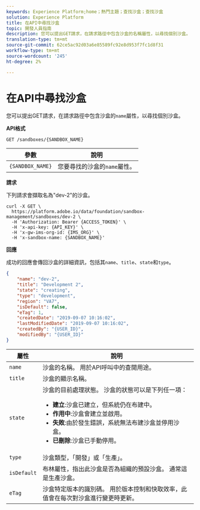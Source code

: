 ```yaml
---
keywords: Experience Platform;home；熱門主題；查找沙盒；查找沙盒
solution: Experience Platform
title: 在API中尋找沙盒
topic: 開發人員指南
description: 您可以提出GET請求，在請求路徑中包含沙盒的名稱屬性，以尋找個別沙盒。
translation-type: tm+mt
source-git-commit: 62ce5ac92d03a6e85589fc92e8d953f7fc1d8f31
workflow-type: tm+mt
source-wordcount: '245'
ht-degree: 2%

---
```



# 在API中尋找沙盒

您可以提出GET請求，在請求路徑中包含沙盒的`name`屬性，以尋找個別沙盒。

**API格式**

```http
GET /sandboxes/{SANDBOX_NAME}
```

| 參數 | 說明 |
| --- | --- |
| `{SANDBOX_NAME}` | 您要尋找的沙盒的`name`屬性。 |

**請求**

下列請求會擷取名為&quot;dev-2&quot;的沙盒。

```shell
curl -X GET \
  https://platform.adobe.io/data/foundation/sandbox-management/sandboxes/dev-2 \
  -H 'Authorization: Bearer {ACCESS_TOKEN}' \
  -H 'x-api-key: {API_KEY}' \
  -H 'x-gw-ims-org-id: {IMS_ORG}' \
  -H 'x-sandbox-name: {SANDBOX_NAME}'
```

**回應**

成功的回應會傳回沙盒的詳細資訊，包括其`name`、`title`、`state`和`type`。

```json
{
    "name": "dev-2",
    "title": "Development 2",
    "state": "creating",
    "type": "development",
    "region": "VA7",
    "isDefault": false,
    "eTag": 1,
    "createdDate": "2019-09-07 10:16:02",
    "lastModifiedDate": "2019-09-07 10:16:02",
    "createdBy": "{USER_ID}",
    "modifiedBy": "{USER_ID}"
}
```

| 屬性 | 說明 |
| --- | --- |
| `name` | 沙盒的名稱。 用於API呼叫中的查閱用途。 |
| `title` | 沙盒的顯示名稱。 |
| `state` | 沙盒的目前處理狀態。 沙盒的狀態可以是下列任一項： <ul><li>**建立**:沙盒已建立，但系統仍在布建中。</li><li>**作用中**:沙盒會建立並啟用。</li><li>**失敗**:由於發生錯誤，系統無法布建沙盒並停用沙盒。</li><li>**已刪除**:沙盒已手動停用。</li></ul> |
| `type` | 沙盒類型，「開發」或「生產」。 |
| `isDefault` | 布林屬性，指出此沙盒是否為組織的預設沙盒。 通常這是生產沙盒。 |
| `eTag` | 沙盒特定版本的識別碼。 用於版本控制和快取效率，此值會在每次對沙盒進行變更時更新。 |